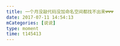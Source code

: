 ```yaml
---
title: 一个月没敲代码没加命名空间都找不出来💔💔💔
date: 2017-07-11 14:54:13
mCategories: [说说]
type: moment
time: t145413
---
```


<div id="pics-20170711145413"></div>

<script src="/lib/moment/pics.js"></script>
<script>
var data = [
    {"link": "2017-07-11_000000.jpeg", "type": "shuoshuo"}
];
picsRender(data, "pics-20170711145413");
</script>
